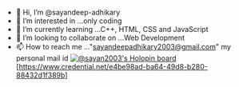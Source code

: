 - 👋 Hi, I’m @sayandeep-adhikary
- 👀 I’m interested in ...only coding
- 🌱 I’m currently learning ...C++, HTML, CSS and JavaScript
- 💞️ I’m looking to collaborate on ...Web Development
- 📫 How to reach me ..."sayandeepadhikary2003@gmail.com" my personal mail id
[![@sayan2003's Holopin board](https://holopin.me/sayan2003)](https://holopin.io/@sayan2003)
[https://www.credential.net/e4be98ad-ba64-49d8-b280-88432d1f389b]
<!---
sayandeep-adhikary/sayandeep-adhikary is a ✨ special ✨ repository because its `README.md` (this file) appears on your GitHub profile.
You can click the Preview link to take a look at your changes.
--->
